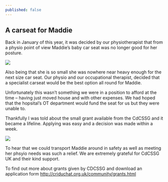 ```yaml
---
published: false
---
```


## A carseat for Maddie

Back in January of this year, it was decided by our physiotherapist that from a physio point of view Maddie’s baby car seat was no longer good for her posture.


![](/_posts/image.jpeg)

Also being that she is so small she was nowhere near heavy enough for the next size car seat. Our physio and our occupational therapist, decided that a specialist carseat would be the best option all round for Maddie. 

Unfortunately this wasn’t something we were in a position to afford at the time – having just moved house and with other expenses. We had hoped that the hopsital’s OT department would fund the seat for us but they were unable to. 

Thankfully I was told about the small grant available from the CdCSSG and it became a lifeline. Applying was easy and a decision was made within a week. 

![](/_posts/image%203.jpeg)

To hear that we could transport Maddie around in safety as well as meeting her phsyio needs was such a relief. We are extremely grateful for CdCSSG UK and their kind support. 

To find out more about grants given by CDCSSG and download an application form http://criduchat.org.uk/community/grants.html
